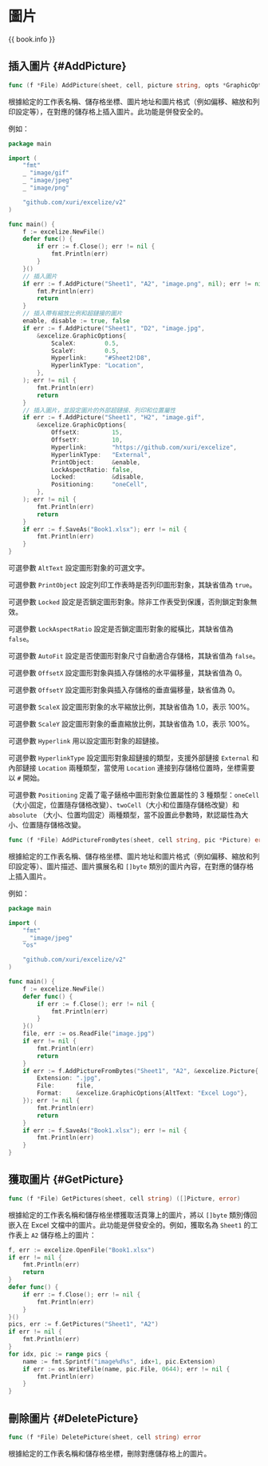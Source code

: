 # 圖片

{{ book.info }}

## 插入圖片 {#AddPicture}

```go
func (f *File) AddPicture(sheet, cell, picture string, opts *GraphicOptions) error
```

根據給定的工作表名稱、儲存格坐標、圖片地址和圖片格式（例如偏移、縮放和列印設定等），在對應的儲存格上插入圖片。此功能是併發安全的。

例如：

```go
package main

import (
    "fmt"
    _ "image/gif"
    _ "image/jpeg"
    _ "image/png"

    "github.com/xuri/excelize/v2"
)

func main() {
    f := excelize.NewFile()
    defer func() {
        if err := f.Close(); err != nil {
            fmt.Println(err)
        }
    }()
    // 插入圖片
    if err := f.AddPicture("Sheet1", "A2", "image.png", nil); err != nil {
        fmt.Println(err)
        return
    }
    // 插入帶有縮放比例和超鏈接的圖片
    enable, disable := true, false
    if err := f.AddPicture("Sheet1", "D2", "image.jpg",
        &excelize.GraphicOptions{
            ScaleX:        0.5,
            ScaleY:        0.5,
            Hyperlink:     "#Sheet2!D8",
            HyperlinkType: "Location",
        },
    ); err != nil {
        fmt.Println(err)
        return
    }
    // 插入圖片，並設定圖片的外部超鏈接、列印和位置屬性
    if err := f.AddPicture("Sheet1", "H2", "image.gif",
        &excelize.GraphicOptions{
            OffsetX:         15,
            OffsetY:         10,
            Hyperlink:       "https://github.com/xuri/excelize",
            HyperlinkType:   "External",
            PrintObject:     &enable,
            LockAspectRatio: false,
            Locked:          &disable,
            Positioning:     "oneCell",
        },
    ); err != nil {
        fmt.Println(err)
        return
    }
    if err := f.SaveAs("Book1.xlsx"); err != nil {
        fmt.Println(err)
    }
}
```

可選參數 `AltText` 設定圖形對象的可選文字。

可選參數 `PrintObject` 設定列印工作表時是否列印圖形對象，其缺省值為 `true`。

可選參數 `Locked` 設定是否鎖定圖形對象。除非工作表受到保護，否則鎖定對象無效。

可選參數 `LockAspectRatio` 設定是否鎖定圖形對象的縱橫比，其缺省值為 `false`。

可選參數 `AutoFit` 設定是否使圖形對象尺寸自動適合存儲格，其缺省值為 `false`。

可選參數 `OffsetX` 設定圖形對象與插入存儲格的水平偏移量，其缺省值為 0。

可選參數 `OffsetY` 設定圖形對象與插入存儲格的垂直偏移量，缺省值為 0。

可選參數 `ScaleX` 設定圖形對象的水平縮放比例，其缺省值為 1.0，表示 100%。

可選參數 `ScaleY` 設定圖形對象的垂直縮放比例，其缺省值為 1.0，表示 100%。

可選參數 `Hyperlink` 用以設定圖形對象的超鏈接。

可選參數 `HyperlinkType` 設定圖形對象超鏈接的類型，支援外部鏈接 `External` 和內部鏈接 `Location` 兩種類型，當使用 `Location` 連接到存儲格位置時，坐標需要以 `#` 開始。

可選參數 `Positioning` 定義了電子錶格中圖形對象位置屬性的 3 種類型：`oneCell`（大小固定，位置隨存儲格改變）、`twoCell`（大小和位置隨存儲格改變）和 `absolute` （大小、位置均固定）兩種類型，當不設置此參數時，默認屬性為大小、位置隨存儲格改變。

```go
func (f *File) AddPictureFromBytes(sheet, cell string, pic *Picture) error
```

根據給定的工作表名稱、儲存格坐標、圖片地址和圖片格式（例如偏移、縮放和列印設定等）、圖片描述、圖片擴展名和 `[]byte` 類別的圖片內容，在對應的儲存格上插入圖片。

例如：

```go
package main

import (
    "fmt"
    _ "image/jpeg"
    "os"

    "github.com/xuri/excelize/v2"
)

func main() {
    f := excelize.NewFile()
    defer func() {
        if err := f.Close(); err != nil {
            fmt.Println(err)
        }
    }()
    file, err := os.ReadFile("image.jpg")
    if err != nil {
        fmt.Println(err)
        return
    }
    if err := f.AddPictureFromBytes("Sheet1", "A2", &excelize.Picture{
        Extension: ".jpg",
        File:      file,
        Format:    &excelize.GraphicOptions{AltText: "Excel Logo"},
    }); err != nil {
        fmt.Println(err)
        return
    }
    if err := f.SaveAs("Book1.xlsx"); err != nil {
        fmt.Println(err)
    }
}
```

## 獲取圖片 {#GetPicture}

```go
func (f *File) GetPictures(sheet, cell string) ([]Picture, error)
```

根據給定的工作表名稱和儲存格坐標獲取活頁簿上的圖片，將以 `[]byte` 類別傳回嵌入在 Excel 文檔中的圖片。此功能是併發安全的。例如，獲取名為 `Sheet1` 的工作表上 `A2` 儲存格上的圖片：

```go
f, err := excelize.OpenFile("Book1.xlsx")
if err != nil {
    fmt.Println(err)
    return
}
defer func() {
    if err := f.Close(); err != nil {
        fmt.Println(err)
    }
}()
pics, err := f.GetPictures("Sheet1", "A2")
if err != nil {
    fmt.Println(err)
}
for idx, pic := range pics {
    name := fmt.Sprintf("image%d%s", idx+1, pic.Extension)
    if err := os.WriteFile(name, pic.File, 0644); err != nil {
        fmt.Println(err)
    }
}
```

## 刪除圖片 {#DeletePicture}

```go
func (f *File) DeletePicture(sheet, cell string) error
```

根據給定的工作表名稱和儲存格坐標，刪除對應儲存格上的圖片。
